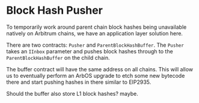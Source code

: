 # Block Hash Pusher

To temporarily work around parent chain block hashes being unavailable natively on Arbitrum chains, we have an application layer solution here.

There are two contracts: `Pusher` and `ParentBlockHashBuffer`. The `Pusher` takes an `IInbox` parameter and pushes block hashes through to the `ParentBlockHashBuffer` on the child chain. 

The buffer contract will have the same address on all chains. This will allow us to eventually perform an ArbOS upgrade to etch some new bytecode there and start pushing hashes in there similar to EIP2935.

Should the buffer also store L1 block hashes? maybe.